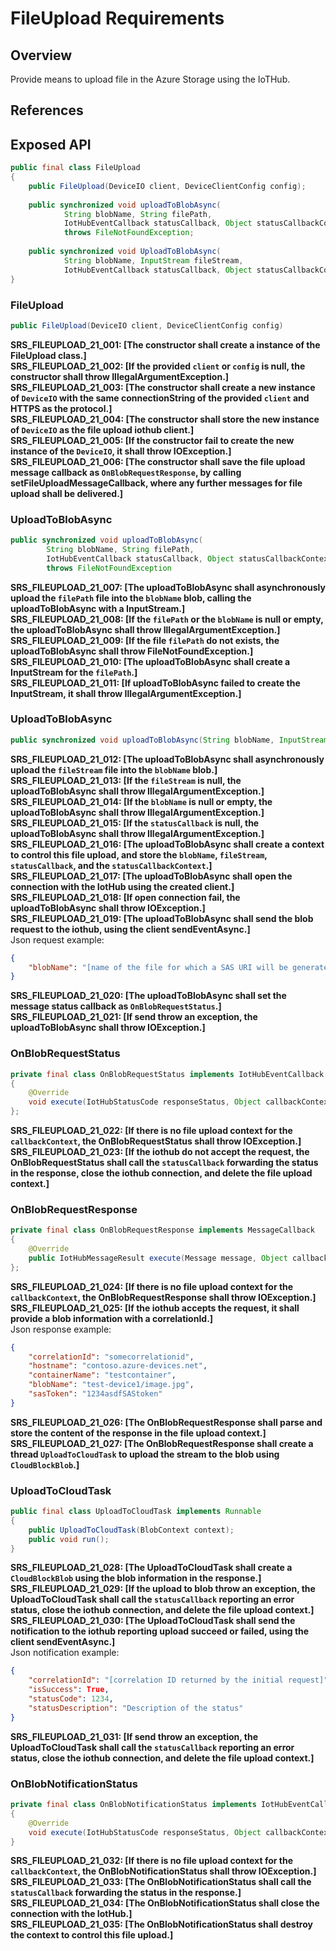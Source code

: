 # FileUpload Requirements

## Overview

Provide means to upload file in the Azure Storage using the IoTHub.

## References

## Exposed API

```java
public final class FileUpload
{
    public FileUpload(DeviceIO client, DeviceClientConfig config);
    
    public synchronized void uploadToBlobAsync(
            String blobName, String filePath, 
            IotHubEventCallback statusCallback, Object statusCallbackContext)
            throws FileNotFoundException;
    
    public synchronized void UploadToBlobAsync(
            String blobName, InputStream fileStream, 
            IotHubEventCallback statusCallback, Object statusCallbackContext);
}
```


### FileUpload
```java
public FileUpload(DeviceIO client, DeviceClientConfig config)
```
**SRS_FILEUPLOAD_21_001: [**The constructor shall create a instance of the FileUpload class.**]**  
**SRS_FILEUPLOAD_21_002: [**If the provided `client` or `config` is null, the constructor shall throw IllegalArgumentException.**]**  
**SRS_FILEUPLOAD_21_003: [**The constructor shall create a new instance of `DeviceIO` with the same connectionString of the provided `client` and HTTPS as the protocol.**]**  
**SRS_FILEUPLOAD_21_004: [**The constructor shall store the new instance of `DeviceIO` as the file upload iothub client.**]**  
**SRS_FILEUPLOAD_21_005: [**If the constructor fail to create the new instance of the `DeviceIO`, it shall throw IOException.**]**  
**SRS_FILEUPLOAD_21_006: [**The constructor shall save the file upload message callback as `OnBlobRequestResponse`, by calling setFileUploadMessageCallback, where any further messages for file upload shall be delivered.**]**  
 
 
### UploadToBlobAsync
```java
public synchronized void uploadToBlobAsync(
        String blobName, String filePath, 
        IotHubEventCallback statusCallback, Object statusCallbackContext)
        throws FileNotFoundException
```
**SRS_FILEUPLOAD_21_007: [**The uploadToBlobAsync shall asynchronously upload the `filePath` file into the `blobName` blob, calling the uploadToBlobAsync with a InputStream.**]**  
**SRS_FILEUPLOAD_21_008: [**If the `filePath` or the `blobName` is null or empty, the uploadToBlobAsync shall throw IllegalArgumentException.**]**  
**SRS_FILEUPLOAD_21_009: [**If the file `filePath` do not exists, the uploadToBlobAsync shall throw FileNotFoundException.**]**  
**SRS_FILEUPLOAD_21_010: [**The uploadToBlobAsync shall create a InputStream for the `filePath`.**]**  
**SRS_FILEUPLOAD_21_011: [**If uploadToBlobAsync failed to create the InputStream, it shall throw IllegalArgumentException.**]**  


### UploadToBlobAsync
```java
public synchronized void uploadToBlobAsync(String blobName, InputStream fileStream, IotHubEventCallback statusCallback, Object statusCallbackContext)
```
**SRS_FILEUPLOAD_21_012: [**The uploadToBlobAsync shall asynchronously upload the `fileStream` file into the `blobName` blob.**]**  
**SRS_FILEUPLOAD_21_013: [**If the `fileStream` is null, the uploadToBlobAsync shall throw IllegalArgumentException.**]**  
**SRS_FILEUPLOAD_21_014: [**If the `blobName` is null or empty, the uploadToBlobAsync shall throw IllegalArgumentException.**]**  
**SRS_FILEUPLOAD_21_015: [**If the `statusCallback` is null, the uploadToBlobAsync shall throw IllegalArgumentException.**]**  
**SRS_FILEUPLOAD_21_016: [**The uploadToBlobAsync shall create a context to control this file upload, and store the `blobName`, `fileStream`, `statusCallback`, and the `statusCallbackContext`.**]**  
**SRS_FILEUPLOAD_21_017: [**The uploadToBlobAsync shall open the connection with the IotHub using the created client.**]**  
**SRS_FILEUPLOAD_21_018: [**If open connection fail, the uploadToBlobAsync shall throw IOException.**]**  
**SRS_FILEUPLOAD_21_019: [**The uploadToBlobAsync shall send the blob request to the iothub, using the client sendEventAsync.**]**  
Json request example:
```json
{ 
    "blobName": "[name of the file for which a SAS URI will be generated]" 
} 
```
**SRS_FILEUPLOAD_21_020: [**The uploadToBlobAsync shall set the message status callback as `OnBlobRequestStatus`.**]**  
**SRS_FILEUPLOAD_21_021: [**If send throw an exception, the uploadToBlobAsync shall throw IOException.**]**  


### OnBlobRequestStatus
```java
private final class OnBlobRequestStatus implements IotHubEventCallback
{
    @Override
    void execute(IotHubStatusCode responseStatus, Object callbackContext);
};
```
**SRS_FILEUPLOAD_21_022: [**If there is no file upload context for the `callbackContext`, the OnBlobRequestStatus shall throw IOException.**]**  
**SRS_FILEUPLOAD_21_023: [**If the iothub do not accept the request, the OnBlobRequestStatus shall call the `statusCallback` forwarding the status in the response, close the iothub connection, and delete the file upload context.**]**  


### OnBlobRequestResponse
```java
private final class OnBlobRequestResponse implements MessageCallback
{
    @Override
    public IotHubMessageResult execute(Message message, Object callbackContext);
};
```
**SRS_FILEUPLOAD_21_024: [**If there is no file upload context for the `callbackContext`, the OnBlobRequestResponse shall throw IOException.**]**  
**SRS_FILEUPLOAD_21_025: [**If the iothub accepts the request, it shall provide a blob information with a correlationId.**]**  
Json response example:
```json
{ 
    "correlationId": "somecorrelationid", 
    "hostname": "contoso.azure-devices.net", 
    "containerName": "testcontainer", 
    "blobName": "test-device1/image.jpg", 
    "sasToken": "1234asdfSAStoken" 
} 
```
**SRS_FILEUPLOAD_21_026: [**The OnBlobRequestResponse shall parse and store the content of the response in the file upload context.**]**  
**SRS_FILEUPLOAD_21_027: [**The OnBlobRequestResponse shall create a thread `UploadToCloudTask` to upload the stream to the blob using `CloudBlockBlob`.**]**  


### UploadToCloudTask
```java
public final class UploadToCloudTask implements Runnable
{
    public UploadToCloudTask(BlobContext context);
    public void run();
}
```
**SRS_FILEUPLOAD_21_028: [**The UploadToCloudTask shall create a `CloudBlockBlob` using the blob information in the response.**]**  
**SRS_FILEUPLOAD_21_029: [**If the upload to blob throw an exception, the UploadToCloudTask shall call the `statusCallback` reporting an error status, close the iothub connection, and delete the file upload context.**]**  
**SRS_FILEUPLOAD_21_030: [**The UploadToCloudTask shall send the notification to the iothub reporting upload succeed or failed, using the client sendEventAsync.**]**  
Json notification example:
```json
{ 
    "correlationId": "[correlation ID returned by the initial request]", 
    "isSuccess": True, 
    "statusCode": 1234, 
    "statusDescription": "Description of the status" 
} 
```
**SRS_FILEUPLOAD_21_031: [**If send throw an exception, the UploadToCloudTask shall call the `statusCallback` reporting an error status, close the iothub connection, and delete the file upload context.**]**  


### OnBlobNotificationStatus
```java
private final class OnBlobNotificationStatus implements IotHubEventCallback
{
    @Override
    void execute(IotHubStatusCode responseStatus, Object callbackContext);
}
```
**SRS_FILEUPLOAD_21_032: [**If there is no file upload context for the `callbackContext`, the OnBlobNotificationStatus shall throw IOException.**]**  
**SRS_FILEUPLOAD_21_033: [**The OnBlobNotificationStatus shall call the `statusCallback` forwarding the status in the response.**]**  
**SRS_FILEUPLOAD_21_034: [**The OnBlobNotificationStatus shall close the connection with the IotHub.**]**  
**SRS_FILEUPLOAD_21_035: [**The OnBlobNotificationStatus shall destroy the context to control this file upload.**]**  

